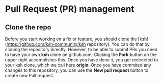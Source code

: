 # Pull Request (PR) management

## Clone the repo
Before you start working on a fix or feature, you should clone the [ksh](https://github.com/ksh-community/ksh repository). You can do that by cloning the repository directly. However, to be able to submit PRs you need to have your own **ksh** clone on github.com. Clicking the **Fork** button on the upper right accomplishes this. Once you have done it, you get redirected to your ksh clone, which we call here **origin**. Once you have commited any changes to this repository, you can use the **New pull request** button to create new Pull request.

